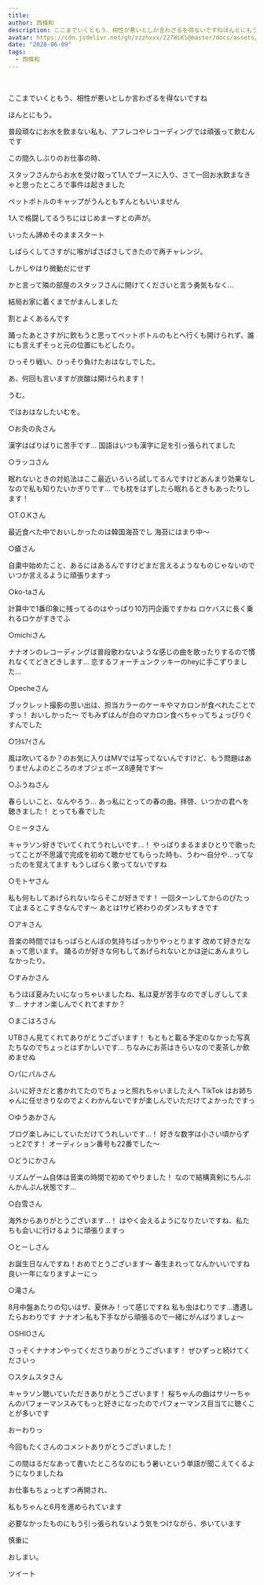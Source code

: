 ```yaml
---
title: 𓂃 
author: 西條和
description: ここまでいくともう、相性が悪いとしか言わざるを得ないですねほんとにもう。普段頑なにお水を飲まない私も、アフレコやレコーディングでは頑張って...
avatar: https://cdn.jsdelivr.net/gh/zzzhxxx/227WiKi@master/docs/assets/photo/avatar/nagomi.jpg
date: "2020-06-09"
tags:
  - 西條和
---
```




  ﻿



















ここまでいくともう、相性が悪いとしか言わざるを得ないですね









ほんとにもう。


























普段頑なにお水を飲まない私も、アフレコやレコーディングでは頑張って飲むんです











この間久しぶりのお仕事の時、

スタッフさんからお水を受け取って1人でブースに入り、さて一回お水飲まなきゃと思ったところで事件は起きました

















ペットボトルのキャップがうんともすんともいいません















1人で格闘してるうちにはじめまーすとの声が。










いったん諦めそのままスタート














しばらくしてさすがに喉がぱさぱさしてきたので再チャレンジ。









しかしやはり微動だにせず












かと言って隣の部屋のスタッフさんに開けてくださいと言う勇気もなく…




結局お家に着くまでがまんしました













割とよくあるんです










踊ったあとさすがに飲もうと思ってペットボトルのもとへ行くも開けられず、誰にも言えずそっと元の位置にもどしたり。



















ひっそり戦い、ひっそり負けたおはなしでした。



















あ、何回も言いますが炭酸は開けられます！


うむ。















ではおはなしたいむを。












○お灸の灸さん

漢字はばりばりに苦手です…
国語はいつも漢字に足を引っ張られてました



○ラッコさん

眠れないときの対処法はここ最近いろいろ試してるんですけどあんまり効果なしなので私も知りたいかぎりです…
でも枕をはずしたら眠れるときもあったりします！



○T.O.Kさん

最近食べた中でおいしかったのは韓国海苔でし
海苔にはまり中〜



○瘡さん

自粛中始めたこと、あるにはあるんですけどまだ言えるようなものじゃないのでいつか言えるように頑張りますっ


○ko-taさん

計算中で1番印象に残ってるのはやっぱり10万円企画ですかね
ロケバスに長く乗れるロケがすきでふ



○michiさん

ナナオンのレコーディングは普段歌わないような感じの曲を歌ったりするので慣れなくてどきどきします…
恋するフォーチュンクッキーのheyに手こずりました…


○pecheさん

ブックレット撮影の思い出は、担当カラーのケーキやマカロンが食べれたことですっ！
おいしかった〜
でもみずはんが白のマカロン食べちゃってちょっぴりぐすんでした




○ﾜﾀﾙｱｲさん

風は吹いてるか？のお気に入りはMVでは写ってないんですけど、もう問題はありませんよのところのオブジェポーズ8連発です〜



○ふうねさん

春らしいこと、なんやろう…
あっ私にとっての春の曲。拝啓、いつかの君へを聴きました！
とっても春でした



○ミータさん

キャラソン好きでいてくれてうれしいです…！
やっぱりまるままひとりで歌ったってことが不思議で完成を初めて聴かせてもらった時も、うわ〜自分や…ってなったのを覚えてます
もうしばらく歌ってないですね



○モトヤさん

私も何もしてあげられないならそこが好きです！
一回ターンしてからのぴたって止まるとこすきなんです〜
あとは1サビ終わりのダンスもすきです



○アキさん

音楽の時間ではもっぱらとんぼの気持ちばっかりやっとります
改めて好きだなぁって思います。
踊るのが好きな何もしてあげられないとかは逆にあんまりしなかったり。


○すみかさん

もうほぼ夏みたいになっちゃいましたね、私は夏が苦手なのでぎしぎししてます…
ナナオン楽しんでくれてますか？


○まこはろさん

UTBさん見てくれてありがとうございます！
もともと載る予定のなかった写真たちなのでちょっとはずかしいです…
ちなみにお茶はきらいなので麦茶しか飲めませぬ


○パにパルさん

ふいに好きだと書かれてたのでちょっと照れちゃいましたえへ
TikTok はお姉ちゃんに任せきりなのでよくわかんないですが楽しんでいただけてよかったですっ


○ゆうあかさん

ブログ楽しみにしていただけてうれしいです…！
好きな数字は小さい頃からずっと2です！
オーディション番号も22番でした〜



○どうにかさん

リズムゲーム自体は音楽の時間で初めてやりました！
なので結構真剣にちんぷんかんぷん状態です…


○白雪さん

海外からありがとうございます…！
はやく会えるようになりたいですね、私たちも会いに行けるように頑張りますっ



○とーしさん

お誕生日なんですね！おめでとうございます〜
春生まれってなんかいいですね
良い一年になりますよーにっ


○滝さん

8月中盤あたりの匂いはザ、夏休み！って感じですね
私も虫はむりです…遭遇したらおわりです
ナナオン私も下手ながら頑張るので一緒にがんばりましょ〜



○SHIOさん

さっそくナナオンやってくださりありがとうございます！
ぜひずっと続けてくださいっ


○スタムスタさん

キャラソン聴いていただきありがとうございます！
桜ちゃんの曲はサリーちゃんのパフォーマンスみてもっと好きになったのでパフォーマンス目当てに聴くことが多いです















おーわりっ


















今回もたくさんのコメントありがとうございました！















この間はるだなあって書いたところなのにもう暑いという単語が聞こえてくるようになりましたね











お仕事もちょっとずつ再開され、

私もちゃんと6月を進められています




















必要なかったものにもう引っ張られないよう気をつけながら、歩いています




慎重に


















おしまい。


ツイート



